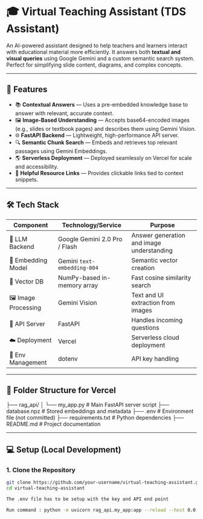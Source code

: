 # 🎓 Virtual Teaching Assistant (TDS Assistant)

An AI-powered assistant designed to help teachers and learners interact with educational material more efficiently. It answers both **textual and visual queries** using Google Gemini and a custom semantic search system. Perfect for simplifying slide content, diagrams, and complex concepts.

---

## 🚀 Features

- 📚 **Contextual Answers** — Uses a pre-embedded knowledge base to answer with relevant, accurate context.
- 🖼️ **Image-Based Understanding** — Accepts base64-encoded images (e.g., slides or textbook pages) and describes them using Gemini Vision.
- 🌐 **FastAPI Backend** — Lightweight, high-performance API server.
- 🔍 **Semantic Chunk Search** — Embeds and retrieves top relevant passages using Gemini Embeddings.
- 🌎 **Serverless Deployment** — Deployed seamlessly on Vercel for scale and accessibility.
- 🔗 **Helpful Resource Links** — Provides clickable links tied to context snippets.

---

## 🛠️ Tech Stack

| Component              | Technology/Service                      | Purpose                                    |
|------------------------|------------------------------------------|--------------------------------------------|
| 🧠 LLM Backend         | Google Gemini 2.0 Pro / Flash            | Answer generation and image understanding |
| 🔎 Embedding Model     | Gemini `text-embedding-004`              | Semantic vector creation                   |
| 🧮 Vector DB           | NumPy-based in-memory array              | Fast cosine similarity search              |
| 🖼️ Image Processing    | Gemini Vision                            | Text and UI extraction from images         |
| 🧪 API Server          | FastAPI                                  | Handles incoming questions                 |
| ☁️ Deployment          | Vercel                                   | Serverless cloud deployment                |
| 🔐 Env Management      | dotenv                                    | API key handling                           |

---

## 📁 Folder Structure for Vercel
├── rag_api/
│ └── my_app.py # Main FastAPI server script
├── database.npz # Stored embeddings and metadata
├── .env # Environment file (not committed)
├── requirements.txt # Python dependencies
├── README.md # Project documentation


---

## 💻 Setup (Local Development)

### 1. Clone the Repository

```bash
git clone https://github.com/your-username/virtual-teaching-assistant.git
cd virtual-teaching-assistant

The .env file has to be setup with the key and API end point

Run command : python -m uvicorn rag_api.my_app:app --reload --host 0.0.0.0 --port 5045
